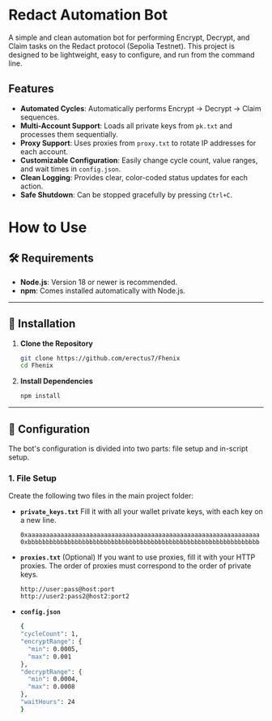 # Redact Automation Bot

A simple and clean automation bot for performing Encrypt, Decrypt, and Claim tasks on the Redact protocol (Sepolia Testnet). This project is designed to be lightweight, easy to configure, and run from the command line.

## Features

-   **Automated Cycles**: Automatically performs Encrypt -> Decrypt -> Claim sequences.
-   **Multi-Account Support**: Loads all private keys from `pk.txt` and processes them sequentially.
-   **Proxy Support**: Uses proxies from `proxy.txt` to rotate IP addresses for each account.
-   **Customizable Configuration**: Easily change cycle count, value ranges, and wait times in `config.json`.
-   **Clean Logging**: Provides clear, color-coded status updates for each action.
-   **Safe Shutdown**: Can be stopped gracefully by pressing `Ctrl+C`.

# How to Use

## 🛠️ Requirements

* **Node.js**: Version 18 or newer is recommended.
* **npm**: Comes installed automatically with Node.js.

---

## 🚀 Installation

1.  **Clone the Repository**
    ```bash
    git clone https://github.com/erectus7/Fhenix
    cd Fhenix
    ```

2.  **Install Dependencies**
    ```bash
    npm install
    ```

---

## 📄 Configuration

The bot's configuration is divided into two parts: file setup and in-script setup.

### 1. File Setup

Create the following two files in the main project folder:

* **`private_keys.txt`**
    Fill it with all your wallet private keys, with each key on a new line.
    ```
    0xaaaaaaaaaaaaaaaaaaaaaaaaaaaaaaaaaaaaaaaaaaaaaaaaaaaaaaaaaaaaaaaa
    0xbbbbbbbbbbbbbbbbbbbbbbbbbbbbbbbbbbbbbbbbbbbbbbbbbbbbbbbbbbbbbbbb
    ```

* **`proxies.txt`** (Optional)
    If you want to use proxies, fill it with your HTTP proxies. The order of proxies must correspond to the order of private keys.
    ```
    http://user:pass@host:port
    http://user2:pass2@host2:port2
    ```
* **`config.json`**
  ```bash
  {
  "cycleCount": 1,
  "encryptRange": {
    "min": 0.0005,
    "max": 0.001
  },
  "decryptRange": {
    "min": 0.0004,
    "max": 0.0008
  },
  "waitHours": 24
  }

